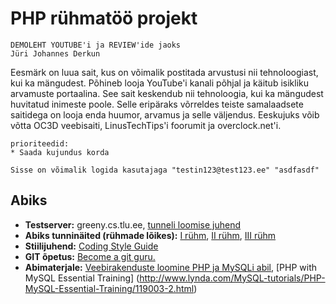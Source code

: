 # PHP rühmatöö projekt

	DEMOLEHT YOUTUBE'i ja REVIEW'ide jaoks
	Jüri Johannes Derkun

Eesmärk on luua sait, kus on võimalik postitada arvustusi nii tehnoloogiast,
kui ka mängudest. Põhineb looja YouTube'i kanali põhjal ja käitub isikliku
arvamuste portaalina.
See sait keskendub nii tehnoloogia, kui ka mängudest huvitatud inimeste poole. Selle
eripäraks võrreldes teiste samalaadsete saitidega on looja enda huumor, arvamus ja
selle väljendus. Eeskujuks võib võtta OC3D veebisaiti, LinusTechTips'i foorumit ja
overclock.net'i.

	prioriteedid:
	* Saada kujundus korda

	Sisse on võimalik logida kasutajaga "testin123@test123.ee" "asdfasdf"
## Abiks
* **Testserver:** greeny.cs.tlu.ee, [tunneli loomise juhend](http://minitorn.tlu.ee/~jaagup/kool/java/kursused/09/veebipr/naited/greenytunnel/greenytunnel.pdf)
* **Abiks tunninäited (rühmade lõikes):** [I rühm](https://github.com/veebiprogrammeerimine-2016s?utf8=%E2%9C%93&query=-I-ruhm), [II rühm](https://github.com/veebiprogrammeerimine-2016s?utf8=%E2%9C%93&query=-II-ruhm), [III rühm](https://github.com/veebiprogrammeerimine-2016s?utf8=%E2%9C%93&query=-III-ruhm)
* **Stiilijuhend:** [Coding Style Guide](http://www.php-fig.org/psr/psr-2/)
* **GIT õpetus:** [Become a git guru.](https://www.atlassian.com/git/tutorials/)
* **Abimaterjale:** [Veebirakenduste loomine PHP ja MySQLi abil](http://minitorn.tlu.ee/~jaagup/kool/java/loeng/veebipr/veebipr1.pdf), [PHP with MySQL Essential Training] (http://www.lynda.com/MySQL-tutorials/PHP-MySQL-Essential-Training/119003-2.html)
